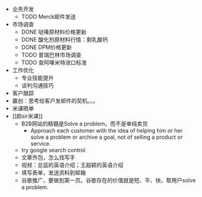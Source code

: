 - 业务开发
	- TODO Merck邮件发送
- 市场调查
	- DONE 哒嗪原材料价格更新
	- DONE 酸化剂原材料行情：剩乳酸钙
	- DONE DPM价格更新
	- TODO 普瑞巴林市场调查
	- TODO 查阿嗪米特进口标准
- 工作优化
	- 专业技能提升
	- 谈判沟通技巧
- 客户跟踪
- 赢创：思考给客户发邮件的契机。。。
- 米课晒单
- [[颜sir米课]]
	- B2B网站的精髓是Solve a problem，而不是单纯卖货
		- Approach each customer with the idea of helping him or her solve a problem or archive a goal, not of selling a product or service.
	- try google search control
	- 文章外包，怎么找写手
	- 视频：总监的英语介绍；王超颖的英语介绍
	- 填写表单，发送资料到邮箱
	- 谷歌推广，要做到第一页。谷歌存在的价值就是短、平、快，帮用户solve a problem.